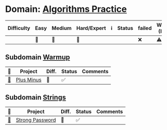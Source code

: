 # Domain: [Algorithms Practice](https://www.hackerrank.com/domains/algorithms)

| Difficulty | Easy         | Medium        | Hard/Expert   |:information_source:|Status | failed       | Warning  (Issue)| Solved           |
|------------|--------------|---------------|---------------|---|-------|--------------|-----------------|------------------|
|            | :green_book: | :orange_book: | :closed_book: |   |       | :x: | :warning: |:white_check_mark:|


## Subdomain [Warmup](https://www.hackerrank.com/domains/algorithms?filters[subdomains][]=warmup)  

|:open_file_folder:|  Project                                                           | Diff.      | Status    | Comments     |
|-|--------------------------------------------------------------------|------------|--------------------|--------------|
|[:bookmark:](src/main/scala/warmup/PlusMinus.scala)| [Plus Minus](https://www.hackerrank.com/challenges/plus-minus)  |:green_book:| :white_check_mark: |              |

## Subdomain [Strings](https://www.hackerrank.com/domains/algorithms?filters[subdomains][]=strings)   

|:open_file_folder:|  Project                                                           | Diff.    | Status     | Comments     |
|------------------|--------------------------------------------------------------------|----------|--------------------|----|
|[:bookmark:](src/main/scala/strings/StrongPassword.scala)| [Strong Password](https://www.hackerrank.com/challenges/strong-password) |:green_book:| :white_check_mark: |          |
